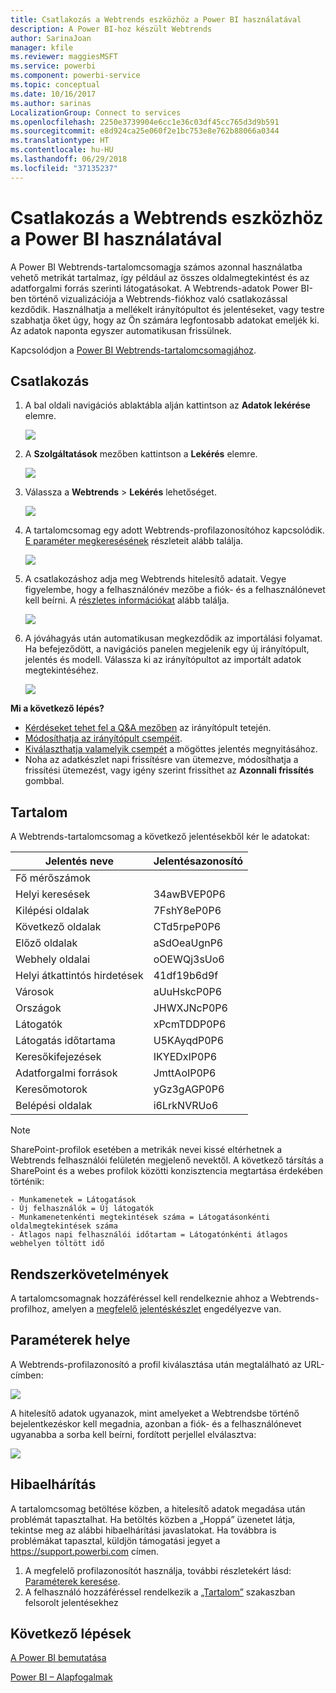```yaml
---
title: Csatlakozás a Webtrends eszközhöz a Power BI használatával
description: A Power BI-hoz készült Webtrends
author: SarinaJoan
manager: kfile
ms.reviewer: maggiesMSFT
ms.service: powerbi
ms.component: powerbi-service
ms.topic: conceptual
ms.date: 10/16/2017
ms.author: sarinas
LocalizationGroup: Connect to services
ms.openlocfilehash: 2250e3739904e6cc1e36c03df45cc765d3d9b591
ms.sourcegitcommit: e8d924ca25e060f2e1bc753e8e762b88066a0344
ms.translationtype: HT
ms.contentlocale: hu-HU
ms.lasthandoff: 06/29/2018
ms.locfileid: "37135237"
---
```

# <a name="connect-to-webtrends-with-power-bi"></a>Csatlakozás a Webtrends eszközhöz a Power BI használatával
A Power BI Webtrends-tartalomcsomagja számos azonnal használatba vehető metrikát tartalmaz, így például az összes oldalmegtekintést és az adatforgalmi forrás szerinti látogatásokat. A Webtrends-adatok Power BI-ben történő vizualizációja a Webtrends-fiókhoz való csatlakozással kezdődik. Használhatja a mellékelt irányítópultot és jelentéseket, vagy testre szabhatja őket úgy, hogy az Ön számára legfontosabb adatokat emeljék ki.  Az adatok naponta egyszer automatikusan frissülnek.

Kapcsolódjon a [Power BI Webtrends-tartalomcsomagjához](https://app.powerbi.com/getdata/services/webtrends).

## <a name="how-to-connect"></a>Csatlakozás
1. A bal oldali navigációs ablaktábla alján kattintson az **Adatok lekérése** elemre.
   
   ![](media/service-connect-to-webtrends/getdata3.png)
2. A **Szolgáltatások** mezőben kattintson a **Lekérés** elemre.
   
   ![](media/service-connect-to-webtrends/services.png)
3. Válassza a **Webtrends** \> **Lekérés** lehetőséget.
   
   ![](media/service-connect-to-webtrends/webtrends.png)
4. A tartalomcsomag egy adott Webtrends-profilazonosítóhoz kapcsolódik. [E paraméter megkeresésének](#FindingParams) részleteit alább találja.
   
   ![](media/service-connect-to-webtrends/parameters.png)
5. A csatlakozáshoz adja meg Webtrends hitelesítő adatait. Vegye figyelembe, hogy a felhasználónév mezőbe a fiók- és a felhasználónevet kell beírni. A [részletes információkat](#FindingParams) alább találja.
   
   ![](media/service-connect-to-webtrends/creds.png)
6. A jóváhagyás után automatikusan megkezdődik az importálási folyamat. Ha befejeződött, a navigációs panelen megjelenik egy új irányítópult, jelentés és modell. Válassza ki az irányítópultot az importált adatok megtekintéséhez.
   
   ![](media/service-connect-to-webtrends/dashboard.png)

**Mi a következő lépés?**

* [Kérdéseket tehet fel a Q&A mezőben](power-bi-q-and-a.md) az irányítópult tetején.
* [Módosíthatja az irányítópult csempéit](service-dashboard-edit-tile.md).
* [Kiválaszthatja valamelyik csempét](service-dashboard-tiles.md) a mögöttes jelentés megnyitásához.
* Noha az adatkészlet napi frissítésre van ütemezve, módosíthatja a frissítési ütemezést, vagy igény szerint frissíthet az **Azonnali frissítés** gombbal.

## <a name="whats-included"></a>Tartalom
<a name="Included"></a>

A Webtrends-tartalomcsomag a következő jelentésekből kér le adatokat:  

| Jelentés neve | Jelentésazonosító |
| --- | --- |
| Fő mérőszámok | |
| Helyi keresések |34awBVEP0P6 |
| Kilépési oldalak |7FshY8eP0P6 |
| Következő oldalak |CTd5rpeP0P6 |
| Előző oldalak |aSdOeaUgnP6 |
| Webhely oldalai |oOEWQj3sUo6 |
| Helyi átkattintós hirdetések |41df19b6d9f |
| Városok |aUuHskcP0P6 |
| Országok |JHWXJNcP0P6 |
| Látogatók |xPcmTDDP0P6 |
| Látogatás időtartama |U5KAyqdP0P6 |
| Keresőkifejezések |IKYEDxIP0P6 |
| Adatforgalmi források |JmttAoIP0P6 |
| Keresőmotorok |yGz3gAGP0P6 |
| Belépési oldalak |i6LrkNVRUo6 |

>[!NOTE]
>SharePoint-profilok esetében a metrikák nevei kissé eltérhetnek a Webtrends felhasználói felületén megjelenő nevektől. A következő társítás a SharePoint és a webes profilok közötti konzisztencia megtartása érdekében történik:   

    - Munkamenetek = Látogatások  
    - Új felhasználók = Új látogatók  
    - Munkamenetenkénti megtekintések száma = Látogatásonkénti oldalmegtekintések száma  
    - Átlagos napi felhasználói időtartam = Látogatónkénti átlagos webhelyen töltött idő  

## <a name="system-requirements"></a>Rendszerkövetelmények
A tartalomcsomagnak hozzáféréssel kell rendelkeznie ahhoz a Webtrends-profilhoz, amelyen a [megfelelő jelentéskészlet](#Included) engedélyezve van.

<a name="FindingParams"></a>

## <a name="finding-parameters"></a>Paraméterek helye
A Webtrends-profilazonosító a profil kiválasztása után megtalálható az URL-címben:

![](media/service-connect-to-webtrends/webtrendsparameters.png)

A hitelesítő adatok ugyanazok, mint amelyeket a Webtrendsbe történő bejelentkezéskor kell megadnia, azonban a fiók- és a felhasználónevet ugyanabba a sorba kell beírni, fordított perjellel elválasztva:

![](media/service-connect-to-webtrends/webtrendscreds.png)

## <a name="troubleshooting"></a>Hibaelhárítás
A tartalomcsomag betöltése közben, a hitelesítő adatok megadása után problémát tapasztalhat. Ha betöltés közben a „Hoppá” üzenetet látja, tekintse meg az alábbi hibaelhárítási javaslatokat. Ha továbbra is problémákat tapasztal, küldjön támogatási jegyet a https://support.powerbi.com címen.

1. A megfelelő profilazonosítót használja, további részletekért lásd: [Paraméterek keresése](#FindingParams).
2. A felhasználó hozzáféréssel rendelkezik a [„Tartalom”](#Included) szakaszban felsorolt jelentésekhez

## <a name="next-steps"></a>Következő lépések
[A Power BI bemutatása](power-bi-overview.md)

[Power BI – Alapfogalmak](service-basic-concepts.md)

